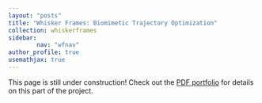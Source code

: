 ```yaml
---
layout: "posts"
title: "Whisker Frames: Biomimetic Trajectory Optimization"
collection: whiskerframes
sidebar:
        nav: "wfnav"
author_profile: true
usemathjax: true
---
```


This page is still under construction! Check out the [PDF portfolio](/portfolio.pdf) for details on this part of the project. 